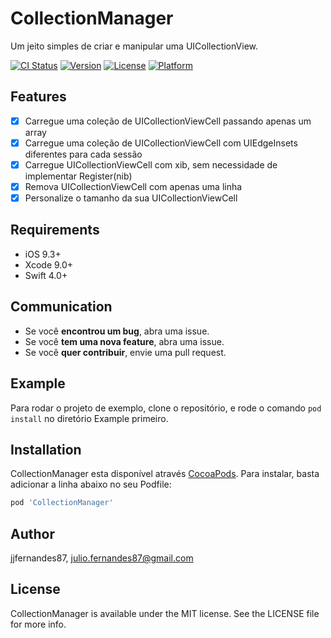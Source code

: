 # CollectionManager

Um jeito simples de criar e manipular uma UICollectionView.

[![CI Status](http://img.shields.io/travis/jjfernandes87/CollectionManager.svg?style=flat)](https://travis-ci.org/jjfernandes87/CollectionManager)
[![Version](https://img.shields.io/cocoapods/v/CollectionManager.svg?style=flat)](http://cocoapods.org/pods/CollectionManager)
[![License](https://img.shields.io/cocoapods/l/CollectionManager.svg?style=flat)](http://cocoapods.org/pods/CollectionManager)
[![Platform](https://img.shields.io/cocoapods/p/CollectionManager.svg?style=flat)](http://cocoapods.org/pods/CollectionManager)

## Features

- [x] Carregue uma coleção de UICollectionViewCell passando apenas um array
- [x] Carregue uma coleção de UICollectionViewCell com UIEdgeInsets diferentes para cada sessão
- [x] Carregue UICollectionViewCell com xib, sem necessidade de implementar Register(nib)
- [x] Remova UICollectionViewCell com apenas uma linha
- [x] Personalize o tamanho da sua UICollectionViewCell

## Requirements

- iOS 9.3+
- Xcode 9.0+
- Swift 4.0+

## Communication

- Se você **encontrou um bug**, abra uma issue.
- Se você **tem uma nova feature**, abra uma issue.
- Se você **quer contribuir**, envie uma pull request.

## Example

Para rodar o projeto de exemplo, clone o repositório, e rode o comando `pod install` no diretório Example primeiro.

## Installation

CollectionManager esta disponível através [CocoaPods](http://cocoapods.org). Para instalar, basta adicionar a linha abaixo no seu Podfile:

```ruby
pod 'CollectionManager'
```

## Author

jjfernandes87, julio.fernandes87@gmail.com

## License

CollectionManager is available under the MIT license. See the LICENSE file for more info.
